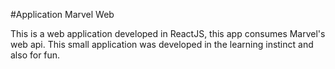 #Application Marvel Web

<p> 
This is a web application developed in ReactJS, this app consumes Marvel's web api. This small application was developed in the learning instinct and also for fun.
</p>
